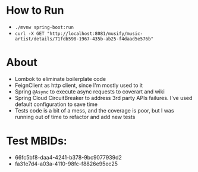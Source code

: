 # How to Run
- `./mvnw spring-boot:run`
- `curl -X GET "http://localhost:8081/musify/music-artist/details/71fdb598-1967-435b-ab25-f4daad5e576b"`

# About
- Lombok to eliminate boilerplate code
- FeignClient as http client, since I'm mostly used to it
- Spring `@Async` to execute async requests to coverart and wiki
- Spring Cloud CircuitBreaker to address 3rd party APIs failures. I've used default configuration to save time
- Tests code is a bit of a mess, and the coverage is poor, but I was running out of time to refactor and add new tests

# Test MBIDs:
- 66fc5bf8-daa4-4241-b378-9bc9077939d2
- fa31e7d4-a03a-4110-98fc-f8826e95ec25
